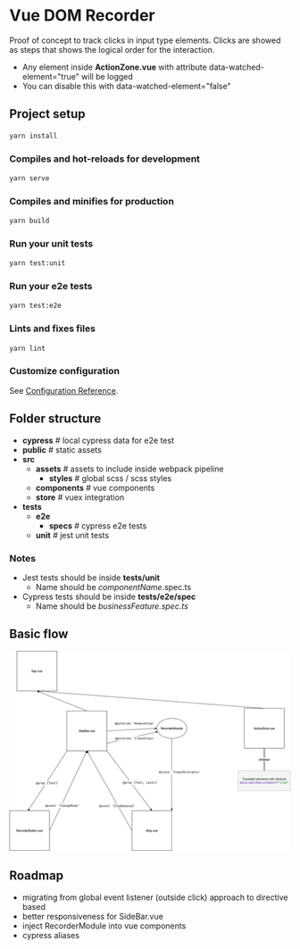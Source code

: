 # Vue DOM Recorder

Proof of concept to track clicks in input type elements. Clicks are showed as steps that shows the logical order for the interaction.

- Any element inside __ActionZone.vue__ with attribute data-watched-element="true" will be logged
- You can disable this with data-watched-element="false"

## Project setup

```bash
yarn install
```

### Compiles and hot-reloads for development

```bash
yarn serve
```

### Compiles and minifies for production

```bash
yarn build
```

### Run your unit tests

```bash
yarn test:unit
```

### Run your e2e tests

```bash
yarn test:e2e
```

### Lints and fixes files

```bash
yarn lint
```

### Customize configuration

See [Configuration Reference](https://cli.vuejs.org/config/).

## Folder structure

- __cypress__ # local cypress data for e2e test
- __public__ # static assets
- __src__
  - __assets__ # assets to include inside webpack pipeline
    - __styles__ # global scss / scss styles
  - __components__ # vue components
  - __store__ # vuex integration
- __tests__
  - __e2e__
    - __specs__ # cypress e2e tests
  - __unit__ # jest unit tests

### Notes

- Jest tests should be inside __tests/unit__
  - Name should be *componentName*.spec.ts
- Cypress tests should be inside __tests/e2e/spec__
  - Name should be *businessFeature.spec.ts*

## Basic flow

![flow](./diagram.png)

## Roadmap

- migrating from global event listener (outside click) approach to directive based
- better responsiveness for SideBar.vue
- inject RecorderModule into vue components
- cypress aliases